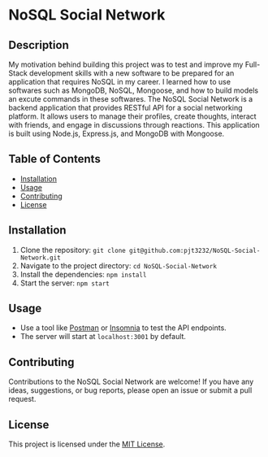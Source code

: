# NoSQL Social Network

## Description
My motivation behind building this project was to test and improve my Full-Stack development skills with a new software to be prepared for an application that requires NoSQL in my career. I learned how to use softwares such as MongoDB, NoSQL, Mongoose, and how to build models an excute commands in these softwares. The NoSQL Social Network is a backend application that provides RESTful API for a social networking platform. It allows users to manage their profiles, create thoughts, interact with friends, and engage in discussions through reactions. This application is built using Node.js, Express.js, and MongoDB with Mongoose.

## Table of Contents
- [Installation](#installaton)
- [Usage](#usage)
- [Contributing](#contributing)
- [License](#license)

## Installation
1. Clone the repository: `git clone git@github.com:pjt3232/NoSQL-Social-Network.git`
2. Navigate to the project directory: `cd NoSQL-Social-Network`
3. Install the dependencies: `npm install`
4. Start the server: `npm start`

## Usage
- Use a tool like [Postman](https://www.postman.com/) or [Insomnia](https://insomnia.rest/) to test the API endpoints.
- The server will start at `localhost:3001` by default.

## Contributing
Contributions to the NoSQL Social Network are welcome! If you have any ideas, suggestions, or bug reports, please open an issue or submit a pull request.

## License
This project is licensed under the [MIT License](LICENSE).